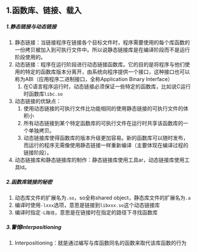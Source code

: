 ## 1.函数库、链接、载入
##### 1.静态链接与动态链接
1. 静态链接：当链接程序在链接各个目标文件时，程序需要使用的每个库函数的一份拷贝被加入到可执行文件中。所以说静态链接库是在编译阶段而不是运行阶段使用的。
2. 动态链接：程序在运行阶段进行动态链接函数库。它的目的是将程序与他们使用的特定的函数库版本分离开，由系统向程序提供一个接口，这种接口也可以称为ABI（应用程序二进制接口，全称Application Binary Interface）
    1. 在C语言程序运行时，动态链接必须保证一些特定的函数库，比如说C运行时函数库`libc.so`
3. 动态链接的优缺点：
    1. 使用动态链接的可执行文件比功能相同的使用静态链接的可执行文件的体积小
    2. 所有动态链接到某个特定函数库的可执行文件在运行时共享该函数库的一个单独拷贝。
    3. 动态链接库使得函数库的版本升级更加容易。新的函数库可以随时发布，而运行的程序无需像使用静态链接一样重新编译（主要体现在编译过程的链接阶段）。
4. 动态链接库和静态链接库的制作：静态链接库使用工具ar，动态链接库使用工具ld。
##### 2.函数库链接的秘密
1. 动态库文件的扩展名为`.so`，so全称shared object，静态库文件的扩展名为`.a`
2. 编译时使用`-lxxx`选项，意思是链接到`libxxx.so`这个动态链接库
3. 编译时指定`-L路径`，意思是在链接时在指定的路径下寻找函数库
##### 3.警惕Interpositioning
1. Interpositioning：就是通过编写与库函数同名的函数来取代该库函数的行为
